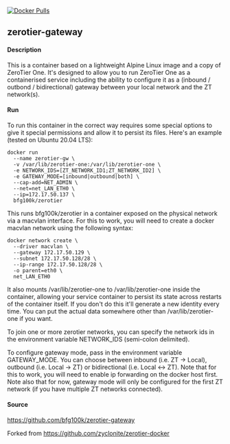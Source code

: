 [![Docker Pulls](https://badgen.net/docker/pulls/bfg100k/zerotier-gateway)](https://hub.docker.com/r/bfg100k/zerotier-gateway)

## zerotier-gateway

#### Description

This is a container based on a lightweight Alpine Linux image and a copy of ZeroTier One. It's designed to allow you to run ZeroTier One as a containerised service including the ability to configure it as a (inbound / outbond / bidirectional) gateway between your local network and the ZT network(s).

#### Run

To run this container in the correct way requires some special options to give it special permissions and allow it to persist its files. Here's an example (tested on Ubuntu 20.04 LTS):

    docker run 
      --name zerotier-gw \
      -v /var/lib/zerotier-one:/var/lib/zerotier-one \
      -e NETWORK_IDS=[ZT_NETWORK_ID1;ZT_NETWORK_ID2] \
      -e GATEWAY_MODE=[inbound|outbound|both] \
      --cap-add=NET_ADMIN \
      --net=net_LAN_ETH0 \
      --ip=172.17.50.137 \
      bfg100k/zerotier


This runs bfg100k/zerotier in a container exposed on the physical network via a macvlan interface. For this to work, you will need to create a docker macvlan network using the following syntax:

    docker network create \
      --driver macvlan \
      --gateway 172.17.50.129 \
      --subnet 172.17.50.128/28 \
      --ip-range 172.17.50.128/28 \
      -o parent=eth0 \
      net_LAN_ETH0

It also mounts /var/lib/zerotier-one to /var/lib/zerotier-one inside the container, allowing your service container to persist its state across restarts of the container itself. If you don't do this it'll generate a new identity every time. You can put the actual data somewhere other than /var/lib/zerotier-one if you want.

To join one or more zerotier networks, you can specify the network ids in the environment variable NETWORK_IDS (semi-colon delimited). 

To configure gateway mode, pass in the environment variable GATEWAY_MODE. You can choose between inbound (i.e. ZT -> Local), outbound (i.e. Local -> ZT) or bidirectional (i.e. Local <-> ZT). Note that for this to work, you will need to enable ip forwarding on the docker host first. Note also that for now, gateway mode will only be configured for the first ZT network (if you have multiple ZT networks connected).

#### Source
https://github.com/bfg100k/zerotier-gateway

Forked from
https://github.com/zyclonite/zerotier-docker
